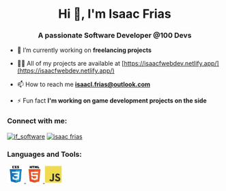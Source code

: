 <h1 align="center">Hi 👋, I'm Isaac Frias</h1>
<h3 align="center">A passionate Software Developer @100 Devs</h3>

- 🔭 I’m currently working on **freelancing projects**

- 👨‍💻 All of my projects are available at [https://isaacfwebdev.netlify.app/](https://isaacfwebdev.netlify.app/)

- 📫 How to reach me **isaacl.frias@outlook.com**

- ⚡ Fun fact **I'm working on game development projects on the side**

<h3 align="left">Connect with me:</h3>
<p align="left">
<a href="https://twitter.com/if_software" target="blank"><img align="center" src="https://raw.githubusercontent.com/rahuldkjain/github-profile-readme-generator/master/src/images/icons/Social/twitter.svg" alt="if_software" height="30" width="40" /></a>
<a href="https://linkedin.com/in/isaac frias" target="blank"><img align="center" src="https://raw.githubusercontent.com/rahuldkjain/github-profile-readme-generator/master/src/images/icons/Social/linked-in-alt.svg" alt="isaac frias" height="30" width="40" /></a>
</p>

<h3 align="left">Languages and Tools:</h3>
<p align="left"> <a href="https://www.w3schools.com/css/" target="_blank" rel="noreferrer"> <img src="https://raw.githubusercontent.com/devicons/devicon/master/icons/css3/css3-original-wordmark.svg" alt="css3" width="40" height="40"/> </a> <a href="https://www.w3.org/html/" target="_blank" rel="noreferrer"> <img src="https://raw.githubusercontent.com/devicons/devicon/master/icons/html5/html5-original-wordmark.svg" alt="html5" width="40" height="40"/> </a> <a href="https://developer.mozilla.org/en-US/docs/Web/JavaScript" target="_blank" rel="noreferrer"> <img src="https://raw.githubusercontent.com/devicons/devicon/master/icons/javascript/javascript-original.svg" alt="javascript" width="40" height="40"/> </a> </p>

